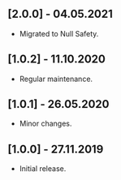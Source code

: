 ## [2.0.0] - 04.05.2021

* Migrated to Null Safety.

## [1.0.2] - 11.10.2020

* Regular maintenance.

## [1.0.1] - 26.05.2020

* Minor changes.

## [1.0.0] - 27.11.2019

* Initial release.
